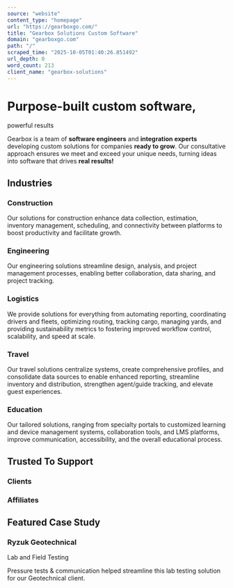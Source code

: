 ```yaml
---
source: "website"
content_type: "homepage"
url: "https://gearboxgo.com/"
title: "Gearbox Solutions Custom Software"
domain: "gearboxgo.com"
path: "/"
scraped_time: "2025-10-05T01:40:26.851492"
url_depth: 0
word_count: 213
client_name: "gearbox-solutions"
---
```


# Purpose-built custom software,  
powerful results

Gearbox is a team of **software engineers** and **integration experts** developing custom solutions for companies **ready to grow**. Our consultative approach ensures we meet and exceed your unique needs, turning ideas into software that drives **real results!**

## Industries

### Construction

Our solutions for construction enhance data collection, estimation, inventory management, scheduling, and connectivity between platforms to boost productivity and facilitate growth.

### Engineering

Our engineering solutions streamline design, analysis, and project management processes, enabling better collaboration, data sharing, and project tracking.

### Logistics

We provide solutions for everything from automating reporting, coordinating drivers and fleets, optimizing routing, tracking cargo, managing yards, and providing sustainability metrics to fostering improved workflow control, scalability, and speed at scale.

### Travel

Our travel solutions centralize systems, create comprehensive profiles, and consolidate data sources to enable enhanced reporting, streamline inventory and distribution, strengthen agent/guide tracking, and elevate guest experiences.

### Education

Our tailored solutions, ranging from specialty portals to customized learning and device management systems, collaboration tools, and LMS platforms, improve communication, accessibility, and the overall educational process.

## Trusted To Support

### Clients

### Affiliates

## Featured Case Study

### Ryzuk Geotechnical

Lab and Field Testing

Pressure tests & communication helped streamline this lab testing solution for our Geotechnical client.